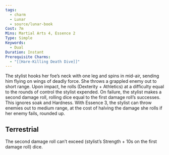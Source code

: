 ```yaml
---
tags:
  - charm
  - Lunar
  - source/lunar-book
Cost: 7m
Mins: Martial Arts 4, Essence 2
Type: Simple
Keywords:
  - Dual
Duration: Instant
Prerequisite Charms:
  - "[[Hare-Killing Death Dive]]"
---
```

The stylist hooks her foe’s neck with one leg and spins in mid-air, sending him flying on wings of deadly force. She throws a grappled enemy out to short range. Upon impact, he rolls (Dexterity + Athletics) at a difficulty equal to the rounds of control the stylist expended. On failure, the stylist makes a second damage roll, rolling dice equal to the first damage roll’s successes. This ignores soak and Hardness. With Essence 3, the stylist can throw enemies out to medium range, at the cost of halving the damage she rolls if her enemy fails, rounded up. 
## Terrestrial

The second damage roll can’t exceed (stylist’s Strength + 10s on the first damage roll) dice.